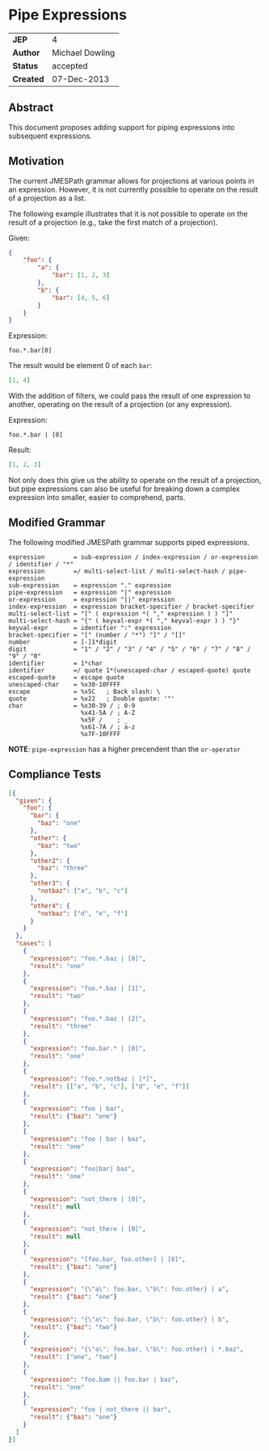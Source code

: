 # Pipe Expressions


|||
|---|---
| **JEP**    | 4
| **Author** | Michael Dowling
| **Status** | accepted
| **Created**| 07-Dec-2013

## Abstract

This document proposes adding support for piping expressions into subsequent
expressions.

## Motivation

The current JMESPath grammar allows for projections at various points in an
expression. However, it is not currently possible to operate on the result of
a projection as a list.

The following example illustrates that it is not possible to operate on the
result of a projection (e.g., take the first match of a projection).

Given:

```json
{
    "foo": {
        "a": {
            "bar": [1, 2, 3]
        },
        "b": {
            "bar": [4, 5, 6]
        }
    }
}
```

Expression:

```
foo.*.bar[0]
```

The result would be element 0 of each `bar`:

```json
[1, 4]
```

With the addition of filters, we could pass the result of one expression to
another, operating on the result of a projection (or any expression).

Expression:

```
foo.*.bar | [0]
```

Result:

```json
[1, 2, 3]
```

Not only does this give us the ability to operate on the result of a
projection, but pipe expressions can also be useful for breaking down a complex
expression into smaller, easier to comprehend, parts.

## Modified Grammar

The following modified JMESPath grammar supports piped expressions.

```
expression        = sub-expression / index-expression / or-expression / identifier / "*"
expression        =/ multi-select-list / multi-select-hash / pipe-expression
sub-expression    = expression "." expression
pipe-expression   = expression "|" expression
or-expression     = expression "||" expression
index-expression  = expression bracket-specifier / bracket-specifier
multi-select-list = "[" ( expression *( "," expression ) ) "]"
multi-select-hash = "{" ( keyval-expr *( "," keyval-expr ) ) "}"
keyval-expr       = identifier ":" expression
bracket-specifier = "[" (number / "*") "]" / "[]"
number            = [-]1*digit
digit             = "1" / "2" / "3" / "4" / "5" / "6" / "7" / "8" / "9" / "0"
identifier        = 1*char
identifier        =/ quote 1*(unescaped-char / escaped-quote) quote
escaped-quote     = escape quote
unescaped-char    = %x30-10FFFF
escape            = %x5C   ; Back slash: \
quote             = %x22   ; Double quote: '"'
char              = %x30-39 / ; 0-9
                    %x41-5A / ; A-Z
                    %x5F /    ; _
                    %x61-7A / ; a-z
                    %x7F-10FFFF
```

**NOTE**: `pipe-expression` has a higher precendent than the `or-operator`

## Compliance Tests

```json
[{
  "given": {
    "foo": {
      "bar": {
        "baz": "one"
      },
      "other": {
        "baz": "two"
      },
      "other2": {
        "baz": "three"
      },
      "other3": {
        "notbaz": ["a", "b", "c"]
      },
      "other4": {
        "notbaz": ["d", "e", "f"]
      }
    }
  },
  "cases": [
    {
      "expression": "foo.*.baz | [0]",
      "result": "one"
    },
    {
      "expression": "foo.*.baz | [1]",
      "result": "two"
    },
    {
      "expression": "foo.*.baz | [2]",
      "result": "three"
    },
    {
      "expression": "foo.bar.* | [0]",
      "result": "one"
    },
    {
      "expression": "foo.*.notbaz | [*]",
      "result": [["a", "b", "c"], ["d", "e", "f"]]
    },
    {
      "expression": "foo | bar",
      "result": {"baz": "one"}
    },
    {
      "expression": "foo | bar | baz",
      "result": "one"
    },
    {
      "expression": "foo|bar| baz",
      "result": "one"
    },
    {
      "expression": "not_there | [0]",
      "result": null
    },
    {
      "expression": "not_there | [0]",
      "result": null
    },
    {
      "expression": "[foo.bar, foo.other] | [0]",
      "result": {"baz": "one"}
    },
    {
      "expression": "{\"a\": foo.bar, \"b\": foo.other} | a",
      "result": {"baz": "one"}
    },
    {
      "expression": "{\"a\": foo.bar, \"b\": foo.other} | b",
      "result": {"baz": "two"}
    },
    {
      "expression": "{\"a\": foo.bar, \"b\": foo.other} | *.baz",
      "result": ["one", "two"]
    },
    {
      "expression": "foo.bam || foo.bar | baz",
      "result": "one"
    },
    {
      "expression": "foo | not_there || bar",
      "result": {"baz": "one"}
    }
  ]
}]
```
